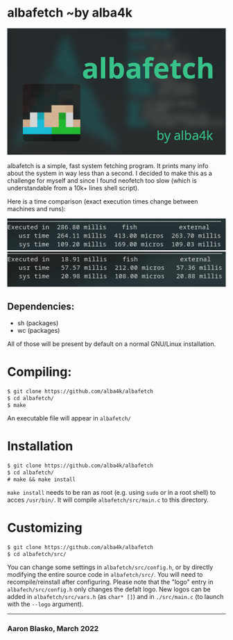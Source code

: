 # albafetch ~by alba4k

![intro](images/albafetch.png)


albafetch is a simple, fast system fetching program. It prints many info about the system in way less than a second. I decided to make this as a challenge for myself and since I found neofetch too slow (which is understandable from a 10k+ lines shell script).

Here is a time comparison (exact execution times change between machines and runs):

![neofetch](images/time_neofetch.png)
![albafetch](images/time_albafetch.png)

## Dependencies:
* sh (packages)
* wc (packages)

All of those will be present by default on a normal GNU/Linux installation.

# Compiling:
```shell
$ git clone https://github.com/alba4k/albafetch
$ cd albafetch/
$ make
```
An executable file will appear in `albafetch/`

# Installation
```
$ git clone https://github.com/alba4k/albafetch
$ cd albafetch/
# make && make install
```
`make install` needs to be ran as root (e.g. using `sudo` or in a root shell) to acces `/usr/bin/`. It will compile `albafetch/src/main.c` to this directory.

# Customizing
```
$ git clone https://github.com/alba4k/albafetch
$ cd albafetch/src/ 
```
You can change some settings in `albafetch/src/config.h`, or by directly modifying the entire source code in `albafetch/src/`. You will need to recompile/reinstall after configuring. Please note that the "logo" entry in `albafech/src/config.h` only changes the defalt logo. New logos can be added in `albafetch/src/vars.h` (as `char* []`) and in `./src/main.c` (to launch with the `--logo` argument).

---

### Aaron Blasko, March 2022
